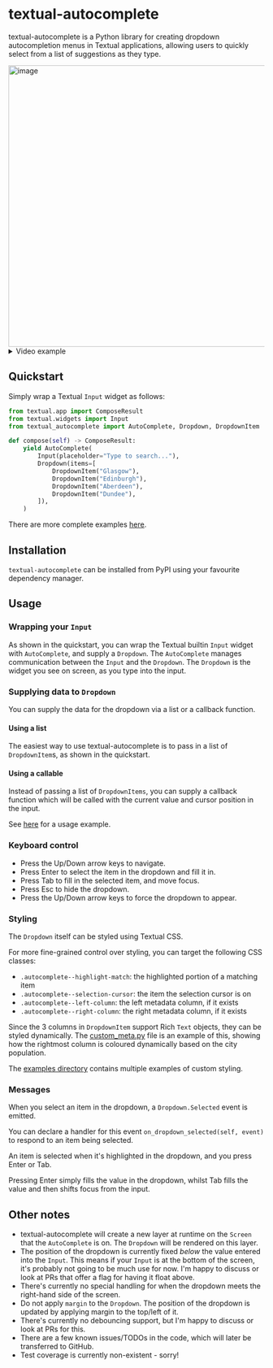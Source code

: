 # textual-autocomplete

textual-autocomplete is a Python library for creating dropdown autocompletion menus in
Textual applications, allowing users to quickly select from a list of suggestions as
they type.

<img width="554" alt="image" src="https://user-images.githubusercontent.com/5740731/205718538-5599a9db-48a2-49dd-99c3-34d43459b81a.png">

<details>
<summary>Video example</summary>

https://user-images.githubusercontent.com/5740731/205718330-a9364894-9133-40ca-8249-6e3dcc13f456.mov

</details>

## Quickstart

Simply wrap a Textual `Input` widget as follows:

```python
from textual.app import ComposeResult
from textual.widgets import Input
from textual_autocomplete import AutoComplete, Dropdown, DropdownItem

def compose(self) -> ComposeResult:
    yield AutoComplete(
        Input(placeholder="Type to search..."),
        Dropdown(items=[
            DropdownItem("Glasgow"),
            DropdownItem("Edinburgh"),
            DropdownItem("Aberdeen"),
            DropdownItem("Dundee"),
        ]),
    )
```

There are more complete examples [here](./examples).

## Installation

`textual-autocomplete` can be installed from PyPI using your favourite dependency
manager.

## Usage

### Wrapping your `Input`

As shown in the quickstart, you can wrap the Textual builtin `Input` widget with
`AutoComplete`, and supply a `Dropdown`. 
The `AutoComplete` manages communication between the `Input` and the `Dropdown`.
The `Dropdown` is the widget you see on screen, as you type into the input.

### Supplying data to `Dropdown`

You can supply the data for the dropdown via a list or a callback function.

#### Using a list

The easiest way to use textual-autocomplete is to pass in a list of `DropdownItem`s, 
as shown in the quickstart.

#### Using a callable

Instead of passing a list of `DropdownItems`, you can supply a callback function
which will be called with the current value and cursor position in the input.

See [here](./examples/custom_meta.py) for a usage example.

### Keyboard control

- Press the Up/Down arrow keys to navigate.
- Press Enter to select the item in the dropdown and fill it in.
- Press Tab to fill in the selected item, and move focus.
- Press Esc to hide the dropdown.
- Press the Up/Down arrow keys to force the dropdown to appear.

### Styling

The `Dropdown` itself can be styled using Textual CSS.

For more fine-grained control over styling, you can target the following CSS classes:

- `.autocomplete--highlight-match`: the highlighted portion of a matching item
- `.autocomplete--selection-cursor`: the item the selection cursor is on
- `.autocomplete--left-column`: the left metadata column, if it exists
- `.autocomplete--right-column`: the right metadata column, if it exists

Since the 3 columns in `DropdownItem` support Rich `Text` objects, they can be styled dynamically.
The [custom_meta.py](./examples/custom_meta.py) file is an example of this, showing how the rightmost column is coloured dynamically based on the city population.

The [examples directory](./examples) contains multiple examples of custom styling.

### Messages

When you select an item in the dropdown, a `Dropdown.Selected` event is emitted.

You can declare a handler for this event `on_dropdown_selected(self, event)` to respond
to an item being selected.

An item is selected when it's highlighted in the dropdown, and you press Enter or Tab.

Pressing Enter simply fills the value in the dropdown, whilst Tab fills the value
and then shifts focus from the input.

## Other notes

- textual-autocomplete will create a new layer at runtime on the `Screen` that the `AutoComplete` is on. The `Dropdown` will be rendered on this layer.
- The position of the dropdown is currently fixed _below_ the value entered into the `Input`. This means if your `Input` is at the bottom of the screen, it's probably not going to be much use for now. I'm happy to discuss or look at PRs that offer a flag for having it float above.
- There's currently no special handling for when the dropdown meets the right-hand side of the screen.
- Do not apply `margin` to the `Dropdown`. The position of the dropdown is updated by applying margin to the top/left of it.
- There's currently no debouncing support, but I'm happy to discuss or look at PRs for this.
- There are a few known issues/TODOs in the code, which will later be transferred to GitHub.
- Test coverage is currently non-existent - sorry!
